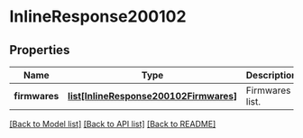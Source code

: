 # InlineResponse200102

## Properties
Name | Type | Description | Notes
------------ | ------------- | ------------- | -------------
**firmwares** | [**list[InlineResponse200102Firmwares]**](InlineResponse200102Firmwares.md) | Firmwares list. | [optional] 

[[Back to Model list]](../README.md#documentation-for-models) [[Back to API list]](../README.md#documentation-for-api-endpoints) [[Back to README]](../README.md)

